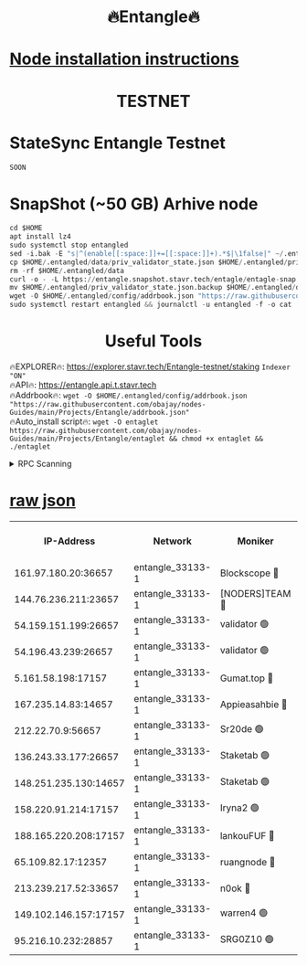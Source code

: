 <h1 align="center"> 🔥Entangle🔥</h1>

[Node installation instructions](https://github.com/obajay/nodes-Guides/tree/main/Projects/Entangle)
=

<h1 align="center"> TESTNET</h1>

# StateSync Entangle Testnet
```python
SOON
```
# SnapShot (~50 GB) Arhive node
```python
cd $HOME
apt install lz4
sudo systemctl stop entangled
sed -i.bak -E "s|^(enable[[:space:]]+=[[:space:]]+).*$|\1false|" ~/.entangled/config/config.toml
cp $HOME/.entangled/data/priv_validator_state.json $HOME/.entangled/priv_validator_state.json.backup
rm -rf $HOME/.entangled/data
curl -o - -L https://entangle.snapshot.stavr.tech/entagle/entagle-snap.tar.lz4 | lz4 -c -d - | tar -x -C $HOME/.entangled --strip-components 2
mv $HOME/.entangled/priv_validator_state.json.backup $HOME/.entangled/data/priv_validator_state.json
wget -O $HOME/.entangled/config/addrbook.json "https://raw.githubusercontent.com/obajay/nodes-Guides/main/Projects/Entangle/addrbook.json"
sudo systemctl restart entangled && journalctl -u entangled -f -o cat
```
 <h1 align="center"> Useful Tools</h1>
 
🔥EXPLORER🔥: https://explorer.stavr.tech/Entangle-testnet/staking        `Indexer "ON"` \
🔥API🔥:      https://entangle.api.t.stavr.tech \
🔥Addrbook🔥: ```wget -O $HOME/.entangled/config/addrbook.json "https://raw.githubusercontent.com/obajay/nodes-Guides/main/Projects/Entangle/addrbook.json"``` \
🔥Auto_install script🔥:  `wget -O entaglet https://raw.githubusercontent.com/obajay/nodes-Guides/main/Projects/Entangle/entaglet && chmod +x entaglet && ./entaglet`


<details>
<summary>RPC Scanning</summary>

<h2 align="center"> We scan nodes in real time every 4 hours. And we provide the final result of RPC endpoints.
We cannot influence the operation of these nodes in any way. </h2>


```python
If Voting Power is higher than 0 --> then the Node is a validator of the network and may be subject to attack and be a potential threat to the chain.
```
```python
We marked such validators with a red symbol
```

</details>

[raw json](https://rpc-check.entangt.stavr.tech/entangt/rpc-entangt-result.json)
=


<table><tr><th>IP-Address</th><th>Network</th><th>Moniker</th><th>Latest Block Height</th><th>Earliest Block Height</th><th>Catching Up</th><th>Voting Power</th><th>Scan Time</th></tr><tr><td>161.97.180.20:36657</td><td>entangle_33133-1</td><td>Blockscope 🔴</td><td>912146</td><td>1</td><td>False</td><td>127596446037095</td><td>2023-12-03T16:43:14.089449049UTC</td></tr><tr><td>144.76.236.211:23657</td><td>entangle_33133-1</td><td>[NODERS]TEAM 🔴</td><td>912148</td><td>1</td><td>False</td><td>47049700500000000</td><td>2023-12-03T16:43:25.727166193UTC</td></tr><tr><td>54.159.151.199:26657</td><td>entangle_33133-1</td><td>validator 🟢</td><td>912148</td><td>1</td><td>False</td><td>0</td><td>2023-12-03T16:43:33.369295046UTC</td></tr><tr><td>54.196.43.239:26657</td><td>entangle_33133-1</td><td>validator 🟢</td><td>912147</td><td>1</td><td>False</td><td>0</td><td>2023-12-03T16:43:34.109308480UTC</td></tr><tr><td>5.161.58.198:17157</td><td>entangle_33133-1</td><td>Gumat.top 🔴</td><td>912151</td><td>522001</td><td>False</td><td>80934118562062</td><td>2023-12-03T16:43:39.621993843UTC</td></tr><tr><td>167.235.14.83:14657</td><td>entangle_33133-1</td><td>Appieasahbie 🔴</td><td>912150</td><td>531401</td><td>False</td><td>44568809900999996</td><td>2023-12-03T16:43:36.969531547UTC</td></tr><tr><td>212.22.70.9:56657</td><td>entangle_33133-1</td><td>Sr20de 🟢</td><td>912146</td><td>620601</td><td>False</td><td>0</td><td>2023-12-03T16:43:13.517668906UTC</td></tr><tr><td>136.243.33.177:26657</td><td>entangle_33133-1</td><td>Staketab 🟢</td><td>912149</td><td>660001</td><td>False</td><td>0</td><td>2023-12-03T16:43:27.997761702UTC</td></tr><tr><td>148.251.235.130:14657</td><td>entangle_33133-1</td><td>Staketab 🟢</td><td>912146</td><td>660801</td><td>False</td><td>0</td><td>2023-12-03T16:43:13.826672715UTC</td></tr><tr><td>158.220.91.214:17157</td><td>entangle_33133-1</td><td>Iryna2 🟢</td><td>912150</td><td>704001</td><td>False</td><td>0</td><td>2023-12-03T16:43:34.554809299UTC</td></tr><tr><td>188.165.220.208:17157</td><td>entangle_33133-1</td><td>lankouFUF 🔴</td><td>912147</td><td>725001</td><td>False</td><td>141899900000002</td><td>2023-12-03T16:43:18.893937051UTC</td></tr><tr><td>65.109.82.17:12357</td><td>entangle_33133-1</td><td>ruangnode 🔴</td><td>912147</td><td>806001</td><td>False</td><td>146671482790726</td><td>2023-12-03T16:43:14.467446890UTC</td></tr><tr><td>213.239.217.52:33657</td><td>entangle_33133-1</td><td>n0ok 🔴</td><td>912150</td><td>812150</td><td>False</td><td>46574292273662988</td><td>2023-12-03T16:43:32.374695850UTC</td></tr><tr><td>149.102.146.157:17157</td><td>entangle_33133-1</td><td>warren4 🟢</td><td>912148</td><td>822001</td><td>False</td><td>0</td><td>2023-12-03T16:43:25.432328559UTC</td></tr><tr><td>95.216.10.232:28857</td><td>entangle_33133-1</td><td>SRG0Z10 🟢</td><td>912146</td><td>842001</td><td>False</td><td>0</td><td>2023-12-03T16:43:13.016393423UTC</td></tr></table>
